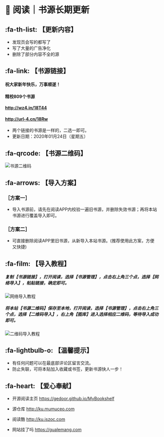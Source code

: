 # 📖 阅读｜书源长期更新

##  :fa-th-list: 【更新内容】

- 发现页会写的都写了
- 写了大量的广告净化
- 删除了部分内容不全的源

##  :fa-link: 【书源链接】
#### 祝大家新年快乐，万事顺遂！
#### 精校809个书源
#### http://wz4.in/18T44
#### http://url-4.cn/18Rw
- 两个链接的书源是一样的，二选一即可。
- 更新日期：2020年01月24日（星期五）

##  :fa-qrcode: 【书源二维码】

![书源二维码](https://images.gitee.com/uploads/images/2020/0112/161800_f306b3ea_5572791.png "书源二维码.png")

##  :fa-arrows: 【导入方案】

### ［方案一］
- 导入书源前，请先在阅读APP内校验一遍旧书源，并删除失效书源；再将本站书源进行覆盖导入即可。

### ［方案二］
- 可直接删除阅读APP里旧书源，从新导入本站书源。(推荐使用此方案，方便又快捷)


##  :fa-film: 【导入教程】

##### 复制【书源链接】，打开阅读，选择【书源管理】，点击右上角三个点，选择【网络导入】，粘贴链接，确定即可。
![网络导入教程](https://images.gitee.com/uploads/images/2020/0116/043317_4866ecb8_5572791.png "网络导入.png")
##### 将本站【书源二维码】保存至本地，打开阅读，选择【书源管理】，点击右上角三个点，选择【二维码导入】，右上角【图库】进入选择相应二维码，等待导入成功即可。
![二维码导入教程](https://images.gitee.com/uploads/images/2020/0116/045835_d9f8b4cd_5572791.png "二维码导入.png")

##  :fa-lightbulb-o: 【温馨提示】

- 有任何问题可以在最底部评论区留言交流。
- 防止失联，可将本贴加入收藏或书签，更新书源快人一步！

##  :fa-heart: 【爱心奉献】

- 开源阅读主页
https://gedoor.github.io/MyBookshelf

- 源仓库
http://ku.mumuceo.com

- 阅读酷
http://ku.iszoc.com

- 网站挂了吗
https://gualemang.com